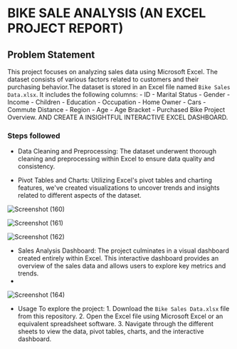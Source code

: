 # BIKE SALE ANALYSIS (AN EXCEL PROJECT REPORT)

## Problem Statement
 This project focuses on analyzing sales data using Microsoft Excel.
The dataset consists of various factors related to customers and their purchasing behavior.The dataset is stored in an Excel file named `Bike Sales Data.xlsx`. It includes the following columns: - ID - Marital Status - Gender - Income - Children - Education - Occupation - Home Owner - Cars - Commute Distance - Region - Age - Age Bracket - Purchased Bike Project Overview.
 AND CREATE A INSIGHTFUL INTERACTIVE EXCEL DASHBOARD.
### Steps followed 

- Data Cleaning and Preprocessing: The dataset underwent thorough cleaning and preprocessing within Excel to ensure data quality and consistency. 

- Pivot Tables and Charts: Utilizing Excel's pivot tables and charting features, we've created visualizations to uncover trends and insights related to different aspects of the dataset. 

![Screenshot (160)](https://github.com/user-attachments/assets/9314882a-d824-41f5-be08-550564f56475)

![Screenshot (161)](https://github.com/user-attachments/assets/dbb6b6fd-3dd8-4d4c-a514-47bbd5e86fa8)

![Screenshot (162)](https://github.com/user-attachments/assets/e42b3e99-0ec3-40cc-aa21-2e85a6866ad3)

- Sales Analysis Dashboard: The project culminates in a visual dashboard created entirely within Excel. This interactive dashboard provides an overview of the sales data and allows users to explore key metrics and trends.
- 
![Screenshot (164)](https://github.com/user-attachments/assets/ce3e0c90-a284-46ab-b09a-ba15890de15f)

- Usage To explore the project: 1. Download the `Bike Sales Data.xlsx` file from this repository. 2. Open the Excel file using Microsoft Excel or an equivalent spreadsheet software. 3. Navigate through the different sheets to view the data, pivot tables, charts, and the interactive dashboard. 




 



  



